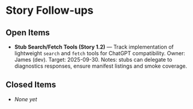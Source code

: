 # Story Follow-ups

## Open Items

- **Stub Search/Fetch Tools (Story 1.2)** — Track implementation of lightweight `search` and `fetch` tools for ChatGPT compatibility. Owner: James (dev). Target: 2025-09-30. Notes: stubs can delegate to diagnostics responses, ensure manifest listings and smoke coverage.

## Closed Items

- _None yet_
